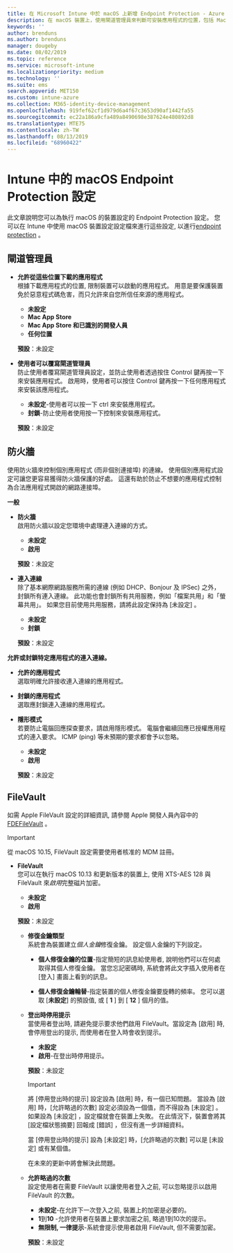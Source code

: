 ```yaml
---
title: 在 Microsoft Intune 中於 macOS 上新增 Endpoint Protection - Azure | Microsoft Docs
description: 在 macOS 裝置上，使用閘道管理員來判斷可安裝應用程式的位置，包括 Mac App Store。 此外，也使用 Microsoft Intune 來啟用或設定防火牆以允許特定應用程式、封鎖特定應用程式、使用隱形模式，甚至是封鎖特定類型的連入連線。
keywords: ''
author: brenduns
ms.author: brenduns
manager: dougeby
ms.date: 08/02/2019
ms.topic: reference
ms.service: microsoft-intune
ms.localizationpriority: medium
ms.technology: ''
ms.suite: ems
search.appverid: MET150
ms.custom: intune-azure
ms.collection: M365-identity-device-management
ms.openlocfilehash: 919fef62cf1d979d6a4f67c3653d90af1442fa55
ms.sourcegitcommit: ec22a186a9cfa489a8490698e387624e480892d8
ms.translationtype: MTE75
ms.contentlocale: zh-TW
ms.lasthandoff: 08/13/2019
ms.locfileid: "68960422"
---
```

# <a name="macos-endpoint-protection-settings-in-intune"></a>Intune 中的 macOS Endpoint Protection 設定  

此文章說明您可以為執行 macOS 的裝置設定的 Endpoint Protection 設定。 您可以在 Intune 中使用 macOS 裝置設定設定檔來進行這些設定, 以進行[endpoint protection](endpoint-protection-configure.md) 。  

## <a name="gatekeeper"></a>閘道管理員  

- **允許從這些位置下載的應用程式**  
  根據下載應用程式的位置, 限制裝置可以啟動的應用程式。 用意是要保護裝置免於惡意程式碼危害，而只允許來自您所信任來源的應用程式。  

  - **未設定**  
  - **Mac App Store**  
  - **Mac App Store 和已識別的開發人員**  
  - **任何位置**  

  **預設**：未設定  

- **使用者可以覆寫閘道管理員**  
  防止使用者覆寫閘道管理員設定，並防止使用者透過按住 Control 鍵再按一下來安裝應用程式。 啟用時，使用者可以按住 Control 鍵再按一下任何應用程式來安裝該應用程式。  
 
  - **未設定**-使用者可以按一下 ctrl 來安裝應用程式。  
  - **封鎖**-防止使用者使用按一下控制來安裝應用程式。  

  **預設**：未設定  

## <a name="firewall"></a>防火牆  

使用防火牆來控制個別應用程式 (而非個別連接埠) 的連線。 使用個別應用程式設定可讓您更容易獲得防火牆保護的好處。 這還有助於防止不想要的應用程式控制為合法應用程式開啟的網路連接埠。  

**一般**
- **防火牆**  
  啟用防火牆以設定您環境中處理連入連線的方式。  
  - **未設定**  
  - **啟用**  

  **預設**：未設定  

- **連入連線**  
  除了基本網際網路服務所需的連線 (例如 DHCP、Bonjour 及 IPSec) 之外，封鎖所有連入連線。 此功能也會封鎖所有共用服務，例如「檔案共用」和「螢幕共用」。 如果您目前使用共用服務，請將此設定保持為 [未設定]  。  
  - **未設定**  
  - **封鎖**  

  **預設**：未設定  

**允許或封鎖特定應用程式的連入連線。**  

  - **允許的應用程式**  
    選取明確允許接收連入連線的應用程式。  

  - **封鎖的應用程式**  
    選取應封鎖連入連線的應用程式。  

  - **隱形模式**  
    若要防止電腦回應探查要求，請啟用隱形模式。 電腦會繼續回應已授權應用程式的連入要求。 ICMP (ping) 等未預期的要求都會予以忽略。  
    - **未設定**  
    - **啟用**  

    **預設**：未設定  

## <a name="filevault"></a>FileVault  
如需 Apple FileVault 設定的詳細資訊, 請參閱 Apple 開發人員內容中的[FDEFileVault](https://developer.apple.com/documentation/devicemanagement/fdefilevault) 。 

> [!IMPORTANT]  
> 從 macOS 10.15, FileVault 設定需要使用者核准的 MDM 註冊。 

- **FileVault**  
  您可以在執行 macOS 10.13 和更新版本的裝置上, 使用 XTS-AES 128 與 FileVault 來*啟用*完整磁片加密。  
  - **未設定**  
  - **啟用**  

  **預設**：未設定  

  - **修復金鑰類型**  
    系統會為裝置建立*個人金鑰*修復金鑰。 設定個人金鑰的下列設定。  

    - **個人修復金鑰的位置**-指定簡短的訊息給使用者, 說明他們可以在何處取得其個人修復金鑰。 當您忘記密碼時, 系統會將此文字插入使用者在 [登入] 畫面上看到的訊息。  
      
    - **個人修復金鑰輪替**-指定裝置的個人修復金鑰要旋轉的頻率。 您可以選取 [**未設定**] 的預設值, 或 [ **1** ] 到 [ **12** ] 個月的值。  

  - **登出時停用提示**  
    當使用者登出時, 請避免提示要求他們啟用 FileVault。當設定為 [啟用] 時, 會停用登出的提示, 而使用者在登入時會收到提示。  
    - **未設定**  
    - **啟用**-在登出時停用提示。

    **預設**：未設定  

     > [!IMPORTANT]  
     > 將 [停用登出時的提示]  設定設為 [啟用]  時，有一個已知問題。 當設為 [啟用]  時，[允許略過的次數]  設定必須設為一個值，而不得設為 [未設定]  。 如果設為 [未設定]  ，設定檔就會在裝置上失敗。 在此情況下，裝置會將其 [設定檔狀態摘要]  回報成 [錯誤]  ，但沒有進一步詳細資料。
     > 
     > 當 [停用登出時的提示]  設為 [未設定]  時，[允許略過的次數]  可以是 [未設定]  或有某個值。  
     > 
     > 在未來的更新中將會解決此問題。 

  - **允許略過的次數**  
  設定使用者在需要 FileVault 以讓使用者登入之前, 可以忽略提示以啟用 FileVault 的次數。  

    - **未設定**-在允許下一次登入之前, 裝置上的加密是必要的。  
    - **1**到**10** -允許使用者在裝置上要求加密之前, 略過1到10次的提示。  
    - **無限制, 一律提示**-系統會提示使用者啟用 FileVault, 但不需要加密。  
 
    **預設**：未設定  


